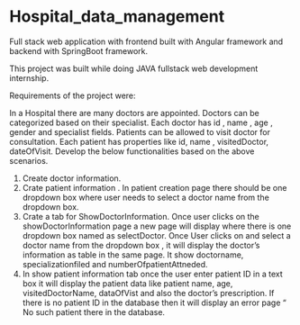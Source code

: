 # Hospital_data_management
Full stack web application with frontend built with Angular framework and backend with SpringBoot framework.

This project was built while doing JAVA fullstack web development internship.



Requirements of the project were:



In a Hospital there are many doctors are appointed. Doctors can be categorized based on their specialist. Each doctor has id , name , age , gender and specialist fields. Patients can be allowed to visit doctor for consultation. Each patient has properties like id, name , visitedDoctor, dateOfVisit. Develop the below functionalities based on the above scenarios. 

1.	Create doctor information. 
2.	Crate patient information . In patient creation page there should be one dropdown box where user needs to select a doctor name from the dropdown box. 
3.	Crate a tab for ShowDoctorInformation. Once user clicks on the showDoctorInformation page a new page will display where there is one dropdown box named as selectDoctor. Once User clicks on and select a doctor name from the dropdown box , it will display the doctor’s information as table in the same page. It show doctorname, specializationfiled and numberOfpatientAttneded. 
4.	In show patient information tab once the user enter patient ID in a text box it will display the patient data like patient name, age, visitedDoctorName, dataOfVist and also the doctor’s prescription. If there is no patient ID in the database then it will display an error page “ No such patient there in the database. 

